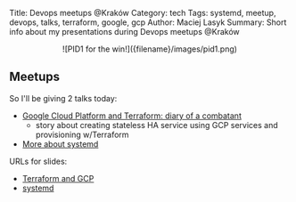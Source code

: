 Title: Devops meetups @Kraków
Category: tech
Tags: systemd, meetup, devops, talks, terraform, google, gcp
Author: Maciej Lasyk
Summary: Short info about my presentations during Devops meetups @Kraków

<center>![PID1 for the win!]({filename}/images/pid1.png)</center>

## Meetups ##

So I'll be giving 2 talks today:

- [Google Cloud Platform and Terraform: diary of a combatant](https://www.meetup.com/DevOpsKRK/events/246479142/)
  -  story about creating stateless HA service using GCP services and 
  provisioning w/Terraform
- [More about systemd](https://www.meetup.com/SysOpsPolska/events/245911108/?eventId=245911108)

URLs for slides:

- [Terraform and GCP](https://maciej.lasyk.info/slides/devopskrk-gcp-terraform/)
- [systemd](https://maciej.lasyk.info/slides/sysops-devops-systemd/)